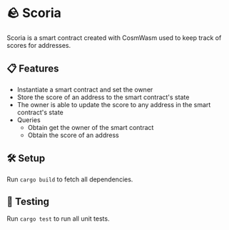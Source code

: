 # 🪨 Scoria

Scoria is a smart contract created with CosmWasm used to keep track of scores for addresses. 

## 📋 Features

- Instantiate a smart contract and set the owner
- Store the score of an address to the smart contract's state
- The owner is able to update the score to any address in the smart contract's state
- Queries
  - Obtain get the owner of the smart contract 
  - Obtain the score of an address

## 🛠️ Setup

Run `cargo build` to fetch all dependencies. 

## 🧪 Testing

Run `cargo test` to run all unit tests. 